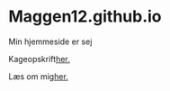# Maggen12.github.io
Min hjemmeside er sej
<p>Kageopskrift<a href="Opskrift.html" >her.</a></p>
<p>Læs om mig<a href="Opskrift.html" >her.</a></p>


